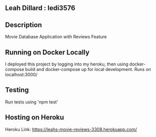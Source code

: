 
## Leah Dillard : ledi3576

## Description
Movie Database Application with Reviews Feature

## Running on Docker Locally
I deployed this project by logging into my heroku, then using docker-compose build and docker-compose up for local development. Runs on localhost:3000/

## Testing
Run tests using 'npm test'

## Hosting on Heroku
Heroku Link: https://leahs-movie-reviews-3308.herokuapp.com/